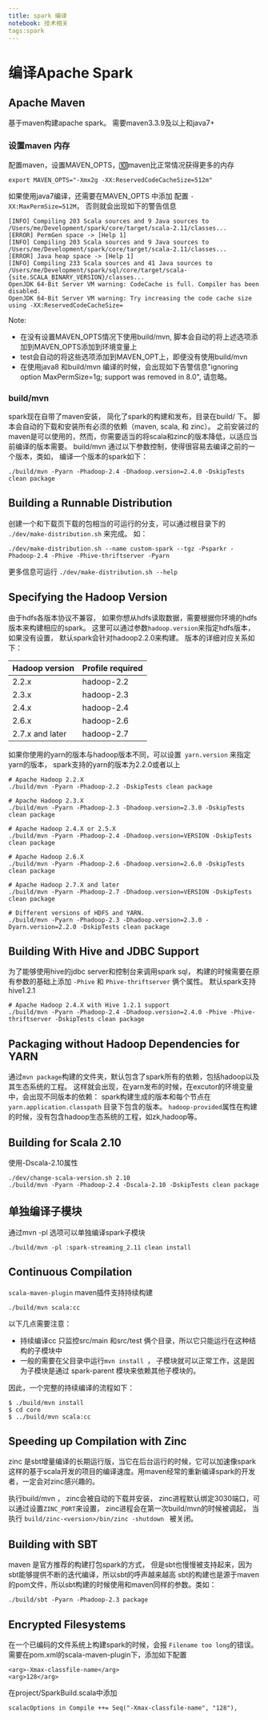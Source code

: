 ```yaml
---
title: spark 编译
notebook: 技术相关
tags:spark
---
```


# 编译Apache Spark

## Apache Maven

基于maven构建apache spark。 需要maven3.3.9及以上和java7+ 

### 设置maven 内存

配置maven，设置MAVEN_OPTS，🔟maven比正常情况获得更多的内存

	export MAVEN_OPTS="-Xmx2g -XX:ReservedCodeCacheSize=512m"

如果使用java7编译，还需要在MAVEN_OPTS 中添加 配置 ``` -XX:MaxPermSize=512M ```， 否则就会出现如下的警告信息

	[INFO] Compiling 203 Scala sources and 9 Java sources to /Users/me/Development/spark/core/target/scala-2.11/classes...
	[ERROR] PermGen space -> [Help 1]
	[INFO] Compiling 203 Scala sources and 9 Java sources to /Users/me/Development/spark/core/target/scala-2.11/classes...
	[ERROR] Java heap space -> [Help 1]
	[INFO] Compiling 233 Scala sources and 41 Java sources to /Users/me/Development/spark/sql/core/target/scala-{site.SCALA_BINARY_VERSION}/classes...
	OpenJDK 64-Bit Server VM warning: CodeCache is full. Compiler has been disabled.
	OpenJDK 64-Bit Server VM warning: Try increasing the code cache size using -XX:ReservedCodeCacheSize=

Note:

+ 在没有设置MAVEN_OPTS情况下使用build/mvn, 脚本会自动的将上述选项添加到MAVEN_OPTS添加到环境变量上
+ test会自动的将这些选项添加到MAVEN_OPT上，即便没有使用build/mvn
+ 在使用java8 和build/mvn 编译的时候，会出现如下告警信息"ignoring option MaxPermSize=1g; support was removed in 8.0", 请忽略。


### build/mvn
spark现在自带了maven安装， 简化了spark的构建和发布，目录在build/ 下。 脚本会自动的下载和安装所有必须的依赖（maven, scala, 和 zinc）。 之前安装过的maven是可以使用的，然而，你需要适当的将scala和zinc的版本降低，以适应当前编译的版本需要。 build/mvn 通过以下参数控制，使得很容易去编译之前的一个版本，类如， 编译一个版本的spark如下：
	
	./build/mvn -Pyarn -Phadoop-2.4 -Dhadoop.version=2.4.0 -DskipTests clean package

## Building a Runnable Distribution

创建一个和下载页下载的包相当的可运行的分支，可以通过根目录下的 ``` ./dev/make-distribution.sh ``` 来完成。 如：
	
	./dev/make-distribution.sh --name custom-spark --tgz -Psparkr -Phadoop-2.4 -Phive -Phive-thriftserver -Pyarn

更多信息可运行 ``` ./dev/make-distribution.sh --help ```

## Specifying the Hadoop Version

由于hdfs各版本协议不兼容， 如果你想从hdfs读取数据，需要根据你环境的hdfs版本来构建相应的spark。 这里可以通过参数``` hadoop.version ```来指定hdfs版本，如果没有设置， 默认spark会针对hadoop2.2.0来构建。 版本的详细对应关系如下：

Hadoop version  | Profile required
------------- | -------------
2.2.x  | hadoop-2.2
2.3.x  | hadoop-2.3
2.4.x  | hadoop-2.4
2.6.x  | hadoop-2.6
2.7.x and later |  hadoop-2.7

如果你使用的yarn的版本与hadoop版本不同，可以设置``` yarn.version``` 来指定yarn的版本， spark支持的yarn的版本为2.2.0或者以上

	# Apache Hadoop 2.2.X
	./build/mvn -Pyarn -Phadoop-2.2 -DskipTests clean package

	# Apache Hadoop 2.3.X
	./build/mvn -Pyarn -Phadoop-2.3 -Dhadoop.version=2.3.0 -DskipTests clean package

	# Apache Hadoop 2.4.X or 2.5.X
	./build/mvn -Pyarn -Phadoop-2.4 -Dhadoop.version=VERSION -DskipTests clean package

	# Apache Hadoop 2.6.X
	./build/mvn -Pyarn -Phadoop-2.6 -Dhadoop.version=2.6.0 -DskipTests clean package

	# Apache Hadoop 2.7.X and later
	./build/mvn -Pyarn -Phadoop-2.7 -Dhadoop.version=VERSION -DskipTests clean package

	# Different versions of HDFS and YARN.
	./build/mvn -Pyarn -Phadoop-2.3 -Dhadoop.version=2.3.0 -Dyarn.version=2.2.0 -DskipTests clean package


## Building With Hive and JDBC Support

为了能够使用hive的jdbc server和控制台来调用spark sql， 构建的时候需要在原有参数的基础上添加 ```-Phive``` 和 ``` Phive-thriftserver ``` 俩个属性。 默认spark支持hive1.2.1 

	# Apache Hadoop 2.4.X with Hive 1.2.1 support
	./build/mvn -Pyarn -Phadoop-2.4 -Dhadoop.version=2.4.0 -Phive -Phive-thriftserver -DskipTests clean package

## Packaging without Hadoop Dependencies for YARN

通过``` mvn package ```构建的文件夹，默认包含了spark所有的依赖，包括hadoop以及其生态系统的工程。 这样就会出现，在yarn发布的时候，在excutor的环境变量中，会出现不同版本的依赖： spark构建生成的版本和每个节点在``` yarn.application.classpath ``` 目录下包含的版本。 ```hadoop-provided```属性在构建的时候，没有包含hadoop生态系统的工程，如zk,hadoop等。

## Building for Scala 2.10

使用-Dscala-2.10属性

	./dev/change-scala-version.sh 2.10
	./build/mvn -Pyarn -Phadoop-2.4 -Dscala-2.10 -DskipTests clean package

## 单独编译子模块

通过mvn -pl 选项可以单独编译spark子模块
	
	./build/mvn -pl :spark-streaming_2.11 clean install

## Continuous Compilation

``` scala-maven-plugin ``` maven插件支持持续构建

	./build/mvn scala:cc

以下几点需要注意：

+ 持续编译cc 只监控src/main 和src/test 俩个目录，所以它只能运行在这种结构的子模块中
+ 一般的需要在父目录中运行``` mvn install  ```， 子模块就可以正常工作，这是因为子模块是通过 spark-parent 模块来依赖其他子模块的。

因此，一个完整的持续编译的流程如下：

	$ ./build/mvn install
	$ cd core
	$ ../build/mvn scala:cc

## Speeding up Compilation with Zinc
zinc 是sbt增量编译的长期运行版，当它在后台运行的时候，它可以加速像spark这样的基于scala开发的项目的编译速度。用maven经常的重新编译spark的开发者，一定会对zinc感兴趣的。  

执行build/mvn ， zinc会被自动的下载并安装， zinc进程默认绑定3030端口，可以通过设置```ZINC_PORT```来设置， zinc进程会在第一次build/mvn的时候被调起， 当执行 ```build/zinc-<version>/bin/zinc -shutdown ``` 被关闭。 

## Building with SBT
maven 是官方推荐的构建打包spark的方式， 但是sbt也慢慢被支持起来，因为sbt能够提供不断的迭代编译，所以sbt的呼声越来越高
sbt的构建也是源于maven的pom文件，所以sbt构建的时候使用和maven同样的参数。类如：

	./build/sbt -Pyarn -Phadoop-2.3 package

## Encrypted Filesystems
在一个已编码的文件系统上构建spark的时候，会报 ``` Filename too long ```的错误。 需要在pom.xml的scala-maven-plugin下，添加如下配置
	
	<arg>-Xmax-classfile-name</arg>
	<arg>128</arg>

在project/SparkBuild.scala中添加

	scalacOptions in Compile ++= Seq("-Xmax-classfile-name", "128"),